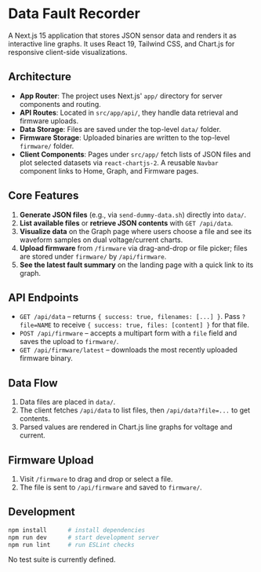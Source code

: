 # Data Fault Recorder

A Next.js 15 application that stores JSON sensor data and renders it as interactive line graphs. It uses React 19, Tailwind CSS, and Chart.js for responsive client-side visualizations.

## Architecture
- **App Router**: The project uses Next.js' `app/` directory for server components and routing.
- **API Routes**: Located in `src/app/api/`, they handle data retrieval and firmware uploads.
- **Data Storage**: Files are saved under the top-level `data/` folder.
- **Firmware Storage**: Uploaded binaries are written to the top-level `firmware/` folder.
- **Client Components**: Pages under `src/app/` fetch lists of JSON files and plot selected datasets via `react-chartjs-2`. A reusable `Navbar` component links to Home, Graph, and Firmware pages.

## Core Features
1. **Generate JSON files** (e.g., via `send-dummy-data.sh`) directly into `data/`.
2. **List available files** or **retrieve JSON contents** with `GET /api/data`.
3. **Visualize data** on the Graph page where users choose a file and see its waveform samples on dual voltage/current charts.
4. **Upload firmware** from `/firmware` via drag-and-drop or file picker; files are stored under `firmware/` by `/api/firmware`.
5. **See the latest fault summary** on the landing page with a quick link to its graph.

## API Endpoints
- `GET /api/data` – returns `{ success: true, filenames: [...] }`. Pass `?file=NAME` to receive `{ success: true, files: [content] }` for that file.
- `POST /api/firmware` – accepts a multipart form with a `file` field and saves the upload to `firmware/`.
- `GET /api/firmware/latest` – downloads the most recently uploaded firmware binary.

## Data Flow
1. Data files are placed in `data/`.
2. The client fetches `/api/data` to list files, then `/api/data?file=...` to get contents.
3. Parsed values are rendered in Chart.js line graphs for voltage and current.

## Firmware Upload
1. Visit `/firmware` to drag and drop or select a file.
2. The file is sent to `/api/firmware` and saved to `firmware/`.

## Development
```bash
npm install      # install dependencies
npm run dev      # start development server
npm run lint     # run ESLint checks
```
No test suite is currently defined.
